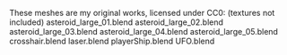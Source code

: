 These meshes are my original works, licensed under CC0: (textures not included)
asteroid_large_01.blend
asteroid_large_02.blend
asteroid_large_03.blend
asteroid_large_04.blend
asteroid_large_05.blend
crosshair.blend
laser.blend
playerShip.blend
UFO.blend